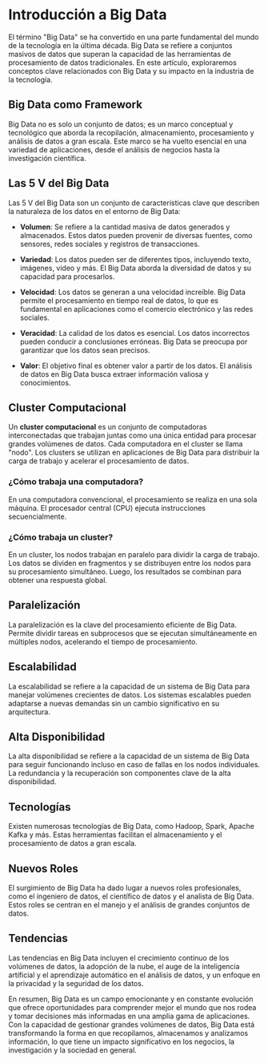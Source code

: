 # Introducción a Big Data

El término "Big Data" se ha convertido en una parte fundamental del mundo de la tecnología en la última década. Big Data se refiere a conjuntos masivos de datos que superan la capacidad de las herramientas de procesamiento de datos tradicionales. En este artículo, exploraremos conceptos clave relacionados con Big Data y su impacto en la industria de la tecnología.

## Big Data como Framework

Big Data no es solo un conjunto de datos; es un marco conceptual y tecnológico que aborda la recopilación, almacenamiento, procesamiento y análisis de datos a gran escala. Este marco se ha vuelto esencial en una variedad de aplicaciones, desde el análisis de negocios hasta la investigación científica.

## Las 5 V del Big Data

Las 5 V del Big Data son un conjunto de características clave que describen la naturaleza de los datos en el entorno de Big Data:

- **Volumen**: Se refiere a la cantidad masiva de datos generados y almacenados. Estos datos pueden provenir de diversas fuentes, como sensores, redes sociales y registros de transacciones.

- **Variedad**: Los datos pueden ser de diferentes tipos, incluyendo texto, imágenes, video y más. El Big Data aborda la diversidad de datos y su capacidad para procesarlos.

- **Velocidad**: Los datos se generan a una velocidad increíble. Big Data permite el procesamiento en tiempo real de datos, lo que es fundamental en aplicaciones como el comercio electrónico y las redes sociales.

- **Veracidad**: La calidad de los datos es esencial. Los datos incorrectos pueden conducir a conclusiones erróneas. Big Data se preocupa por garantizar que los datos sean precisos.

- **Valor**: El objetivo final es obtener valor a partir de los datos. El análisis de datos en Big Data busca extraer información valiosa y conocimientos.

## Cluster Computacional

Un **cluster computacional** es un conjunto de computadoras interconectadas que trabajan juntas como una única entidad para procesar grandes volúmenes de datos. Cada computadora en el cluster se llama "nodo". Los clusters se utilizan en aplicaciones de Big Data para distribuir la carga de trabajo y acelerar el procesamiento de datos.

### ¿Cómo trabaja una computadora?

En una computadora convencional, el procesamiento se realiza en una sola máquina. El procesador central (CPU) ejecuta instrucciones secuencialmente.

### ¿Cómo trabaja un cluster?

En un cluster, los nodos trabajan en paralelo para dividir la carga de trabajo. Los datos se dividen en fragmentos y se distribuyen entre los nodos para su procesamiento simultáneo. Luego, los resultados se combinan para obtener una respuesta global.

## Paralelización

La paralelización es la clave del procesamiento eficiente de Big Data. Permite dividir tareas en subprocesos que se ejecutan simultáneamente en múltiples nodos, acelerando el tiempo de procesamiento.

## Escalabilidad

La escalabilidad se refiere a la capacidad de un sistema de Big Data para manejar volúmenes crecientes de datos. Los sistemas escalables pueden adaptarse a nuevas demandas sin un cambio significativo en su arquitectura.

## Alta Disponibilidad

La alta disponibilidad se refiere a la capacidad de un sistema de Big Data para seguir funcionando incluso en caso de fallas en los nodos individuales. La redundancia y la recuperación son componentes clave de la alta disponibilidad.

## Tecnologías

Existen numerosas tecnologías de Big Data, como Hadoop, Spark, Apache Kafka y más. Estas herramientas facilitan el almacenamiento y el procesamiento de datos a gran escala.

## Nuevos Roles

El surgimiento de Big Data ha dado lugar a nuevos roles profesionales, como el ingeniero de datos, el científico de datos y el analista de Big Data. Estos roles se centran en el manejo y el análisis de grandes conjuntos de datos.

## Tendencias

Las tendencias en Big Data incluyen el crecimiento continuo de los volúmenes de datos, la adopción de la nube, el auge de la inteligencia artificial y el aprendizaje automático en el análisis de datos, y un enfoque en la privacidad y la seguridad de los datos.

En resumen, Big Data es un campo emocionante y en constante evolución que ofrece oportunidades para comprender mejor el mundo que nos rodea y tomar decisiones más informadas en una amplia gama de aplicaciones. Con la capacidad de gestionar grandes volúmenes de datos, Big Data está transformando la forma en que recopilamos, almacenamos y analizamos información, lo que tiene un impacto significativo en los negocios, la investigación y la sociedad en general.